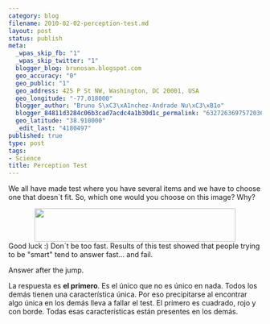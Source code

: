 ```yaml
--- 
category: blog
filename: 2010-02-02-perception-test.md
layout: post
status: publish
meta: 
  _wpas_skip_fb: "1"
  _wpas_skip_twitter: "1"
  blogger_blog: brunosan.blogspot.com
  geo_accuracy: "0"
  geo_public: "1"
  geo_address: 425 P St NW, Washington, DC 20001, USA
  geo_longitude: "-77.018000"
  blogger_author: "Bruno S\xC3\xA1nchez-Andrade Nu\xC3\xB1o"
  blogger_84811d3284c06b3cad7acdc4a1b30d1c_permalink: "6327263697572036653"
  geo_latitude: "38.910000"
  _edit_last: "4180497"
published: true
type: post
tags: 
- Science
title: Perception Test
---
```

We all have made test where you have several items and we have to choose one that doesn´t fit. So, which one would you choose on this image? Why?
<div class="separator" style="clear:both;text-align:center;"><a style="margin-left:1em;margin-right:1em;" href="http://nasonurb.files.wordpress.com/2010/02/7685_0880.gif"><img src="http://nasonurb.files.wordpress.com/2010/02/7685_0880.gif?w=300" border="0" alt="" width="400" height="66" /></a></div>
Good luck :)
Don´t be too fast. Results of this test showed that people trying to be "smart" tend to answer fast... and fail.

Answer after the jump.

<!--more-->La respuesta es <strong>el primero</strong>. Es el único que no es único en nada. Todos los demás tienen una característica única. Por eso precipitarse al encontrar algo única en los demás lleva a fallar el test. El primero es cuadrado, rojo y con borde. Todas esas características están presentes en los demás.

<a name="more"></a>
